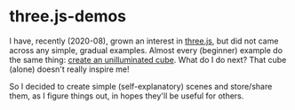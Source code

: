 # three.js-demos
I have, recently (2020-08), grown an interest in [three.js](https://threejs.org/), but did not came across any simple, gradual examples. Almost every (beginner) example do the same thing: [create an unilluminated cube](https://threejs.org/docs/index.html#manual/en/introduction/Creating-a-scene). What do I do next? That cube (alone) doesn't really inspire me!

So I decided to create simple (self-explanatory) scenes and store/share them, as I figure things out,  in hopes they'll be useful for others.